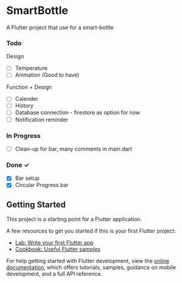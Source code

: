 # SmartBottle

A Flutter project that use for a smart-bottle 

### Todo
Design
- [ ] Temperature
- [ ] Animation (Good to have)

Function + Design
- [ ] Calender
- [ ] History
- [ ] Database connection - firestore as option for now
- [ ] Notification reminder  

### In Progress
- [ ] Clean-up for bar, many comments in main.dart   

### Done ✓
- [x] Bar setup
- [x] Circular Progress bar

## Getting Started

This project is a starting point for a Flutter application.

A few resources to get you started if this is your first Flutter project:

- [Lab: Write your first Flutter app](https://docs.flutter.dev/get-started/codelab)
- [Cookbook: Useful Flutter samples](https://docs.flutter.dev/cookbook)

For help getting started with Flutter development, view the
[online documentation](https://docs.flutter.dev/), which offers tutorials,
samples, guidance on mobile development, and a full API reference.

